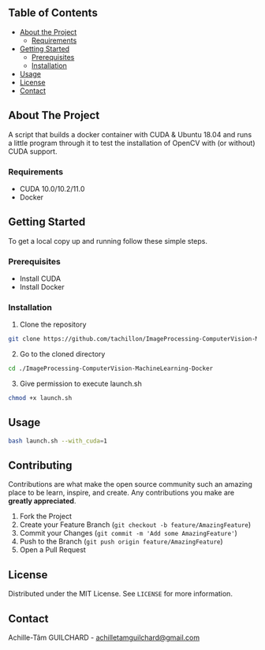 <!-- TABLE OF CONTENTS -->
## Table of Contents

* [About the Project](#about-the-project)
  * [Requirements](#built-with)
* [Getting Started](#getting-started)
  * [Prerequisites](#prerequisites)
  * [Installation](#installation)
* [Usage](#usage)
* [License](#license)
* [Contact](#contact)

<!-- ABOUT THE PROJECT -->
## About The Project
A script that builds a docker container with CUDA & Ubuntu 18.04 and runs a little program through it to test the installation of OpenCV with (or without) CUDA support.

### Requirements

* CUDA 10.0/10.2/11.0
* Docker

<!-- GETTING STARTED -->
## Getting Started

To get a local copy up and running follow these simple steps.

### Prerequisites
* Install CUDA
* Install Docker

### Installation
 
1. Clone the repository
```sh
git clone https://github.com/tachillon/ImageProcessing-ComputerVision-MachineLearning-Docker
```
2. Go to the cloned directory
```sh
cd ./ImageProcessing-ComputerVision-MachineLearning-Docker
```
3. Give permission to execute launch.sh
```sh
chmod +x launch.sh
```
<!-- USAGE EXAMPLES -->
## Usage

```sh
bash launch.sh --with_cuda=1
```

<!-- CONTRIBUTING -->
## Contributing

Contributions are what make the open source community such an amazing place to be learn, inspire, and create. Any contributions you make are **greatly appreciated**.

1. Fork the Project
2. Create your Feature Branch (`git checkout -b feature/AmazingFeature`)
3. Commit your Changes (`git commit -m 'Add some AmazingFeature'`)
4. Push to the Branch (`git push origin feature/AmazingFeature`)
5. Open a Pull Request

<!-- LICENSE -->
## License

Distributed under the MIT License. See `LICENSE` for more information.

<!-- CONTACT -->
## Contact

Achille-Tâm GUILCHARD - achilletamguilchard@gmail.com